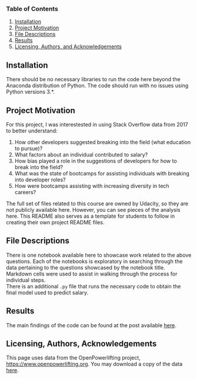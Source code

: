 
### Table of Contents

1. [Installation](#installation)
2. [Project Motivation](#motivation)
3. [File Descriptions](#files)
4. [Results](#results)
5. [Licensing, Authors, and Acknowledgements](#licensing)

## Installation <a name="installation"></a>

There should be no necessary libraries to run the code here beyond the Anaconda distribution of Python.  The code should run with no issues using Python versions 3.*.

## Project Motivation<a name="motivation"></a>

For this project, I was interestested in using Stack Overflow data from 2017 to better understand:

1. How other developers suggested breaking into the field (what education to pursue)?
2. What factors about an individual contributed to salary?
3. How bias played a role in the suggestions of developers for how to break into the field?
4. What was the state of bootcamps for assisting individuals with breaking into developer roles?
5. How were bootcamps assisting with increasing diversity in tech careers?

The full set of files related to this course are owned by Udacity, so they are not publicly available here.  However, you can see pieces of the analysis here.  This README also serves as a template for students to follow in creating their own project README files.


## File Descriptions <a name="files"></a>

There is one notebook available here to showcase work related to the above questions. Each of the notebooks is exploratory in searching through the data pertaining to the questions showcased by the notebook title. Markdown cells were used to assist in walking through the process for individual steps.  
There is an additional `.py` file that runs the necessary code to obtain the final model used to predict salary.

## Results<a name="results"></a>

The main findings of the code can be found at the post available [here](https://medium.com/@kevinossner/how-much-can-you-deadlift-96f84ca5f3ee?source=friends_link&sk=0c663e94f4865971f505aff0189ce56e).

## Licensing, Authors, Acknowledgements<a name="licensing"></a>

This page uses data from the OpenPowerlifting project, https://www.openpowerlifting.org. You may download a copy of the data [here](https://gitlab.com/openpowerlifting/opl-data).
